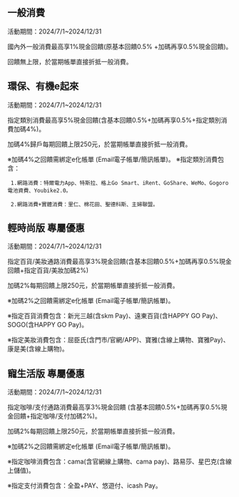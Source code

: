 ## 一般消費

活動期間：2024/7/1~2024/12/31

國內外一般消費最高享1%現金回饋(原基本回饋0.5% +加碼再享0.5%現金回饋)。

回饋無上限，於當期帳單直接折抵一般消費。

## 環保、有機e起來

活動期間：2024/7/1~2024/12/31

指定類別消費最高享5%現金回饋(含基本回饋0.5%+加碼再享0.5%+指定類別消費加碼4%)。

加碼4%歸戶每期回饋上限250元，於當期帳單直接折抵一般消費。

※加碼4%之回饋需綁定e化帳單 (Email電子帳單/簡訊帳單)。
※指定類別消費包含：

     1.網路消費：特爾電力App、特斯拉、格上Go Smart、iRent、GoShare、WeMo、Gogoro電池資費、Youbike2.0。

     2.網路消費+實體消費：里仁、棉花田、聖德科斯、主婦聯盟。

## 輕時尚版 專屬優惠

活動期間：2024/7/1~2024/12/31

指定百貨/美妝通路消費最高享3%現金回饋(含基本回饋0.5%+加碼再享0.5%現金回饋+指定百貨/美妝加碼2%)

加碼2%每期回饋上限250元，於當期帳單直接折抵一般消費。

※加碼2%之回饋需綁定e化帳單 (Email電子帳單/簡訊帳單)。

※指定百貨消費包含：新光三越(含skm Pay)、遠東百貨(含HAPPY GO Pay)、SOGO(含HAPPY GO Pay)。

※指定美妝消費包含：屈臣氏(含門市/官網/APP)、寶雅(含線上購物、寶雅Pay)、康是美(含線上購物)。

## 寵生活版 專屬優惠

活動期間：2024/7/1~2024/12/31

指定咖啡/支付通路消費最高享3%現金回饋 (含基本回饋0.5%+加碼再享0.5%現金回饋+指定咖啡/支付加碼2%)。

加碼2%每期回饋上限250元，於當期帳單直接折抵一般消費。

※加碼2%之回饋需綁定e化帳單 (Email電子帳單/簡訊帳單)。

※指定咖啡消費包含：cama(含官網線上購物、cama pay)、路易莎、星巴克(含線上儲值)。

※指定支付消費包含：全盈+PAY、悠遊付、icash Pay。